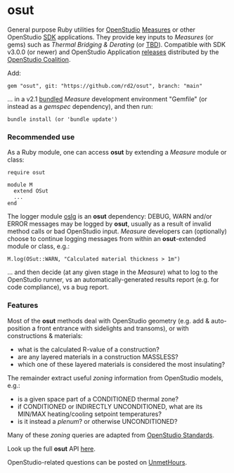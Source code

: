 # osut

General purpose Ruby utilities for [OpenStudio](https://openstudio.net) [Measures](https://nrel.github.io/OpenStudio-user-documentation/reference/measure_writing_guide/) or other OpenStudio [SDK](https://openstudio-sdk-documentation.s3.amazonaws.com/index.html) applications. They provide key inputs to _Measures_ (or gems) such as _Thermal Bridging & Derating_ (or [TBD](https://github.com/rd2/tbd)). Compatible with SDK v3.0.0 (or newer) and OpenStudio Application [releases](https://github.com/openstudiocoalition/OpenStudioApplication/releases) distributed by the [OpenStudio Coalition](https://openstudiocoalition.org).

Add:

```
gem "osut", git: "https://github.com/rd2/osut", branch: "main"
```

... in a v2.1 [bundled](https://bundler.io) _Measure_ development environment "Gemfile" (or instead as a _gemspec_ dependency), and then run:

```
bundle install (or 'bundle update')
```

### Recommended use

As a Ruby module, one can access __osut__ by extending a _Measure_ module or class:

```
require osut

module M
  extend OSut
  ...
end
```
The logger module [oslg](https://github.com/rd2/oslg) is an __osut__ dependency: DEBUG, WARN and/or ERROR messages may be logged by __osut__, usually as a result of invalid method calls or bad OpenStudio input. _Measure_ developers can (optionally) choose to continue logging messages from within an __osut__-extended module or class, e.g.:

```
M.log(OSut::WARN, "Calculated material thickness > 1m")
```
... and then decide (at any given stage in the _Measure_) what to log to the OpenStudio runner, vs an automatically-generated results report (e.g. for code compliance), vs a bug report.

### Features

Most of the __osut__ methods deal with OpenStudio geometry (e.g. add & auto-position a front entrance with sidelights and transoms), or with constructions & materials:

- what is the calculated R-value of a construction?
- are any layered materials in a construction MASSLESS?
- which one of these layered materials is considered the most insulating?

The remainder extract useful _zoning_ information from OpenStudio models, e.g.:  

- is a given space part of a CONDITIONED thermal zone?
- if CONDITIONED or INDIRECTLY UNCONDITIONED, what are its MIN/MAX heating/cooling setpoint temperatures?
- is it instead a _plenum_? or otherwise UNCONDITIONED?

Many of these _zoning_ queries are adapted from [OpenStudio Standards](https://github.com/NREL/openstudio-standards/blob/master/lib/openstudio-standards/standards/Standards.ThermalZone.rb).

Look up the full __osut__ API [here](https://www.rubydoc.info/gems/osut/OSut).

OpenStudio-related questions can be posted on [UnmetHours](https://unmethours.com/questions/).
